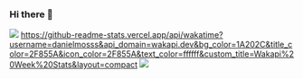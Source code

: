 ### Hi there 👋

<!--
**danielmosss/danielmosss** is a ✨ _special_ ✨ repository because its `README.md` (this file) appears on your GitHub profile.

Here are some ideas to get you started:

- 🔭 I’m currently working on ...
- 🌱 I’m currently learning ...
- 👯 I’m looking to collaborate on ...
- 🤔 I’m looking for help with ...
- 💬 Ask me about ...
- 📫 How to reach me: ...
- 😄 Pronouns: ...
- ⚡ Fun fact: ...
-->

![](https://github-readme-stats.vercel.app/api/wakatime?username=danielmosss&api_domain=wakapi.dev&bg_color=2D3748&title_color=2F855A&icon_color=2F855A&text_color=ffffff&custom_title=Wakapi%20Week%20Stats&layout=compact)
https://github-readme-stats.vercel.app/api/wakatime?username=danielmosss&api_domain=wakapi.dev&bg_color=1A202C&title_color=2F855A&icon_color=2F855A&text_color=ffffff&custom_title=Wakapi%20Week%20Stats&layout=compact
<img src="https://github-readme-stats.vercel.app/api/top-langs/?username=danielmosss&bg_color=161b22&title_color=c9d1d9&text_color=c9d1d9&border_color=30363d">
